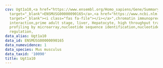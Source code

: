 ```yaml
---
csv: Ugt1a10,<a href="https://www.ensembl.org/Homo_sapiens/Gene/Summary?db=core;g=ENSMUSG00000090165"
  target="_blank">ENSMUSG00000090165</a>,<a href="https://www.ncbi.nlm.nih.gov/pubmed/23834426"
  target="_blank"><i class="fas fa-file"></i></a>",chromatin immunoprecipitation assay,direct
  interaction,prime adult stage, liver, Hepatocyte, high throughput transcription
  profiling by microarray,nucleotide sequence identification,nucleotide sequence identification,transcriptional
  regulation,
data_alias: Ugt1a10
data_id: ENSMUSG00000090165
data_numevidence: 1
data_species: Mus musculus
data_taxid: '10090'
title: Ugt1a10
---
```


